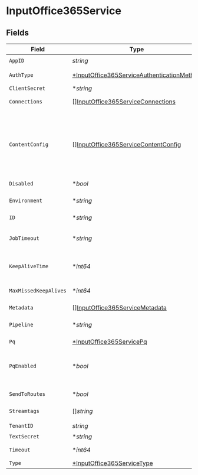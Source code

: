 # InputOffice365Service


## Fields

| Field                                                                                                                                                                                                                                                                                                                       | Type                                                                                                                                                                                                                                                                                                                        | Required                                                                                                                                                                                                                                                                                                                    | Description                                                                                                                                                                                                                                                                                                                 |
| --------------------------------------------------------------------------------------------------------------------------------------------------------------------------------------------------------------------------------------------------------------------------------------------------------------------------- | --------------------------------------------------------------------------------------------------------------------------------------------------------------------------------------------------------------------------------------------------------------------------------------------------------------------------- | --------------------------------------------------------------------------------------------------------------------------------------------------------------------------------------------------------------------------------------------------------------------------------------------------------------------------- | --------------------------------------------------------------------------------------------------------------------------------------------------------------------------------------------------------------------------------------------------------------------------------------------------------------------------- |
| `AppID`                                                                                                                                                                                                                                                                                                                     | *string*                                                                                                                                                                                                                                                                                                                    | :heavy_check_mark:                                                                                                                                                                                                                                                                                                          | Office 365 Azure Application ID                                                                                                                                                                                                                                                                                             |
| `AuthType`                                                                                                                                                                                                                                                                                                                  | [*InputOffice365ServiceAuthenticationMethod](../../models/shared/inputoffice365serviceauthenticationmethod.md)                                                                                                                                                                                                              | :heavy_minus_sign:                                                                                                                                                                                                                                                                                                          | Enter client secret directly, or select a stored secret                                                                                                                                                                                                                                                                     |
| `ClientSecret`                                                                                                                                                                                                                                                                                                              | **string*                                                                                                                                                                                                                                                                                                                   | :heavy_minus_sign:                                                                                                                                                                                                                                                                                                          | Office 365 Azure client secret                                                                                                                                                                                                                                                                                              |
| `Connections`                                                                                                                                                                                                                                                                                                               | [][InputOffice365ServiceConnections](../../models/shared/inputoffice365serviceconnections.md)                                                                                                                                                                                                                               | :heavy_minus_sign:                                                                                                                                                                                                                                                                                                          | Direct connections to Destinations, optionally via a Pipeline or a Pack.                                                                                                                                                                                                                                                    |
| `ContentConfig`                                                                                                                                                                                                                                                                                                             | [][InputOffice365ServiceContentConfig](../../models/shared/inputoffice365servicecontentconfig.md)                                                                                                                                                                                                                           | :heavy_minus_sign:                                                                                                                                                                                                                                                                                                          | Enable Office 365 Service Communication API content types and polling intervals. Polling intervals are used to set up search date range and cron schedule, e.g.: */${interval} * * * *. Because of this, intervals entered for current and historical status must be evenly divisible by 60 to give a predictable schedule. |
| `Disabled`                                                                                                                                                                                                                                                                                                                  | **bool*                                                                                                                                                                                                                                                                                                                     | :heavy_minus_sign:                                                                                                                                                                                                                                                                                                          | Enable/disable this input                                                                                                                                                                                                                                                                                                   |
| `Environment`                                                                                                                                                                                                                                                                                                               | **string*                                                                                                                                                                                                                                                                                                                   | :heavy_minus_sign:                                                                                                                                                                                                                                                                                                          | Optionally, enable this config only on a specified Git branch. If empty, will be enabled everywhere.                                                                                                                                                                                                                        |
| `ID`                                                                                                                                                                                                                                                                                                                        | **string*                                                                                                                                                                                                                                                                                                                   | :heavy_minus_sign:                                                                                                                                                                                                                                                                                                          | Unique ID for this input                                                                                                                                                                                                                                                                                                    |
| `JobTimeout`                                                                                                                                                                                                                                                                                                                | **string*                                                                                                                                                                                                                                                                                                                   | :heavy_minus_sign:                                                                                                                                                                                                                                                                                                          | Maximum time the job is allowed to run (e.g., 30, 45s or 15m). Units are seconds, if not specified. Enter 0 for unlimited time.                                                                                                                                                                                             |
| `KeepAliveTime`                                                                                                                                                                                                                                                                                                             | **int64*                                                                                                                                                                                                                                                                                                                    | :heavy_minus_sign:                                                                                                                                                                                                                                                                                                          | How often workers should check in with the scheduler to keep job subscription alive                                                                                                                                                                                                                                         |
| `MaxMissedKeepAlives`                                                                                                                                                                                                                                                                                                       | **int64*                                                                                                                                                                                                                                                                                                                    | :heavy_minus_sign:                                                                                                                                                                                                                                                                                                          | The number of Keep Alive Time periods before an inactive worker will have its job subscription revoked.                                                                                                                                                                                                                     |
| `Metadata`                                                                                                                                                                                                                                                                                                                  | [][InputOffice365ServiceMetadata](../../models/shared/inputoffice365servicemetadata.md)                                                                                                                                                                                                                                     | :heavy_minus_sign:                                                                                                                                                                                                                                                                                                          | Fields to add to events from this input.                                                                                                                                                                                                                                                                                    |
| `Pipeline`                                                                                                                                                                                                                                                                                                                  | **string*                                                                                                                                                                                                                                                                                                                   | :heavy_minus_sign:                                                                                                                                                                                                                                                                                                          | Pipeline to process data from this Source before sending it through the Routes.                                                                                                                                                                                                                                             |
| `Pq`                                                                                                                                                                                                                                                                                                                        | [*InputOffice365ServicePq](../../models/shared/inputoffice365servicepq.md)                                                                                                                                                                                                                                                  | :heavy_minus_sign:                                                                                                                                                                                                                                                                                                          | N/A                                                                                                                                                                                                                                                                                                                         |
| `PqEnabled`                                                                                                                                                                                                                                                                                                                 | **bool*                                                                                                                                                                                                                                                                                                                     | :heavy_minus_sign:                                                                                                                                                                                                                                                                                                          | For details on Persistent Queues, see: [https://docs.cribl.io/stream/persistent-queues](https://docs.cribl.io/stream/persistent-queues)                                                                                                                                                                                     |
| `SendToRoutes`                                                                                                                                                                                                                                                                                                              | **bool*                                                                                                                                                                                                                                                                                                                     | :heavy_minus_sign:                                                                                                                                                                                                                                                                                                          | Select whether to send data to Routes, or directly to Destinations.                                                                                                                                                                                                                                                         |
| `Streamtags`                                                                                                                                                                                                                                                                                                                | []*string*                                                                                                                                                                                                                                                                                                                  | :heavy_minus_sign:                                                                                                                                                                                                                                                                                                          | Add tags for filtering and grouping in @{product}.                                                                                                                                                                                                                                                                          |
| `TenantID`                                                                                                                                                                                                                                                                                                                  | *string*                                                                                                                                                                                                                                                                                                                    | :heavy_check_mark:                                                                                                                                                                                                                                                                                                          | Office 365 Azure Tenant ID                                                                                                                                                                                                                                                                                                  |
| `TextSecret`                                                                                                                                                                                                                                                                                                                | **string*                                                                                                                                                                                                                                                                                                                   | :heavy_minus_sign:                                                                                                                                                                                                                                                                                                          | Select (or create) a stored text secret                                                                                                                                                                                                                                                                                     |
| `Timeout`                                                                                                                                                                                                                                                                                                                   | **int64*                                                                                                                                                                                                                                                                                                                    | :heavy_minus_sign:                                                                                                                                                                                                                                                                                                          | HTTP request inactivity timeout, use 0 to disable                                                                                                                                                                                                                                                                           |
| `Type`                                                                                                                                                                                                                                                                                                                      | [*InputOffice365ServiceType](../../models/shared/inputoffice365servicetype.md)                                                                                                                                                                                                                                              | :heavy_minus_sign:                                                                                                                                                                                                                                                                                                          | N/A                                                                                                                                                                                                                                                                                                                         |
